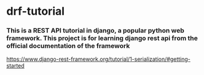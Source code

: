 # drf-tutorial
### This is a REST API tutorial in django, a popular python web framework. This project is for learning django rest api from the official documentation of the framework
https://www.django-rest-framework.org/tutorial/1-serialization/#getting-started

